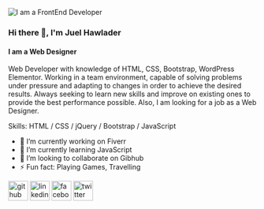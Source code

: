 ![I am a FrontEnd Developer](https://media-exp1.licdn.com/dms/image/C4E16AQHPjnmUKGaCJQ/profile-displaybackgroundimage-shrink_200_800/0/1602606888046?e=1649289600&v=beta&t=dmQ4K4_babCA0BBCW8_GKbaqpcqGohdWDKUTcmQ2xXc)


### Hi there 👋, I'm Juel Hawlader
#### I am a Web Designer


Web Developer with knowledge of HTML, CSS, Bootstrap, WordPress Elementor. Working in a team environment, capable of solving problems under pressure and adapting to changes in order to achieve the desired results. Always seeking to learn new skills and improve on existing ones to provide the best performance possible. Also, I am looking for a job as a Web Designer.

Skills: HTML / CSS / jQuery / Bootstrap / JavaScript

- 🔭 I’m currently working on Fiverr 
- 🌱 I’m currently learning JavaScript 
- 👯 I’m looking to collaborate on Gibhub 
- ⚡ Fun fact: Playing Games, Travelling 


[<img src='https://cdn.jsdelivr.net/npm/simple-icons@3.0.1/icons/github.svg' alt='github' height='40'>](https://github.com/hmjuel78)  [<img src='https://cdn.jsdelivr.net/npm/simple-icons@3.0.1/icons/linkedin.svg' alt='linkedin' height='40'>](https://www.linkedin.com/in/hmjuel78/)  [<img src='https://cdn.jsdelivr.net/npm/simple-icons@3.0.1/icons/facebook.svg' alt='facebook' height='40'>](https://www.facebook.com/hmjuel.789)  [<img 
src='https://cdn.jsdelivr.net/npm/simple-icons@3.0.1/icons/twitter.svg' alt='twitter' height='40'>](https://twitter.com/front_endexpert) 
